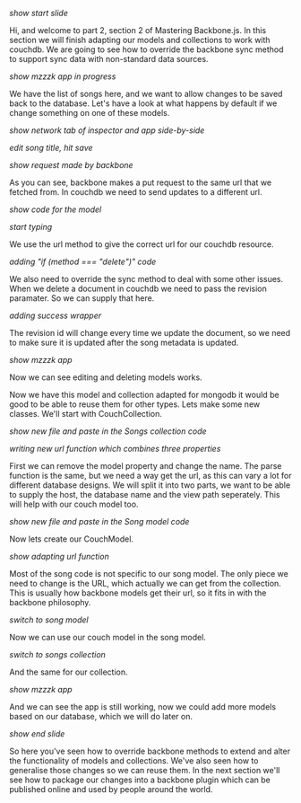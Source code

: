 *show start slide*

Hi, and welcome to part 2, section 2 of Mastering Backbone.js. In this section we will finish adapting our models and collections to work with couchdb. We are going to see how to override the backbone sync method to support sync data with non-standard data sources.

*show mzzzk app in progress*

We have the list of songs here, and we want to allow changes to be saved back to the database. Let's have a look at what happens by default if we change something on one of these models.

*show network tab of inspector and app side-by-side*

*edit song title, hit save*

*show request made by backbone*

As you can see, backbone makes a put request to the same url that we fetched from. In couchdb we need to send updates to a different url.

*show code for the model*

*start typing*

We use the url method to give the correct url for our couchdb resource.

*adding "if (method === "delete")" code*

We also need to override the sync method to deal with some other issues. When we delete a document in couchdb we need to pass the revision paramater. So we can supply that here.

*adding success wrapper*

The revision id will change every time we update the document, so we need to make sure it is updated after the song metadata is updated.

*show mzzzk app*

Now we can see editing and deleting models works.

Now we have this model and collection adapted for mongodb it would be good to be able to reuse them for other types. Lets make some new classes. We'll start with CouchCollection.

*show new file and paste in the Songs collection code*

*writing new url function which combines three properties*

First we can remove the model property and change the name. The parse function is the same, but we need a way get the url, as this can vary a lot for different database designs. We will split it into two parts, we want to be able to supply the host, the database name and the view path seperately. This will help with our couch model too.

*show new file and paste in the Song model code*

Now lets create our CouchModel.

*show adapting url function*

Most of the song code is not specific to our song model. The only piece we need to change is the URL, which actually we can get from the collection. This is usually how backbone models get their url, so it fits in with the backbone philosophy.

*switch to song model*

Now we can use our couch model in the song model.

*switch to songs collection*

And the same for our collection.

*show mzzzk app*

And we can see the app is still working, now we could add more models based on our database, which we will do later on.

*show end slide*

So here you've seen how to override backbone methods to extend and alter the functionality of models and collections. We've also seen how to generalise those changes so we can reuse them. In the next section we'll see how to package our changes into a backbone plugin which can be published online and used by people around the world.
